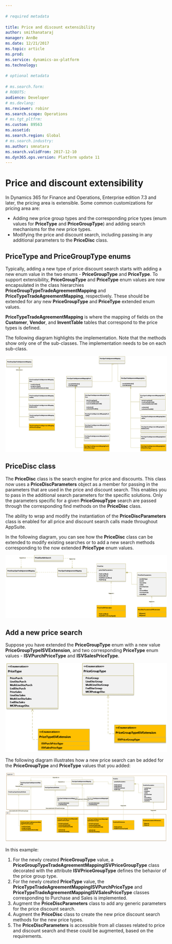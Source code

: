 ```yaml
---

# required metadata

title: Price and discount extensibility
author: smithanataraj
manager: AnnBe
ms.date: 12/21/2017
ms.topic: article
ms.prod: 
ms.service: dynamics-ax-platform
ms.technology: 

# optional metadata

# ms.search.form: 
# ROBOTS: 
audience: Developer
# ms.devlang: 
ms.reviewer: robinr
ms.search.scope: Operations
# ms.tgt_pltfrm: 
ms.custom: 89563
ms.assetid: 
ms.search.region: Global
# ms.search.industry: 
ms.author: smnatara
ms.search.validFrom: 2017-12-10
ms.dyn365.ops.version: Platform update 11
---
```


# Price and discount extensibility

In Dynamics 365 for Finance and Operations, Enterprise edition 7.3 and later, the pricing area is extensible. Some common customizations for pricing area are:
- Adding new price group types and the corresponding price types (enum values for **PriceType** and **PriceGroupType**) and adding search mechanisms for the new price types.
- Modifying the price and discount search, including passing in any additional parameters to the **PriceDisc** class. 

## PriceType and PriceGroupType enums
Typically, adding a new type of price discount search starts with adding a new enum value in the two enums - **PriceGroupType** and **PriceType**. To support extensibility, **PriceGroupType** and **PriceType** enum values are now encapsulated in the class hierarchies **PriceGroupTypeTradeAgreementMapping** and **PriceTypeTradeAgreementMapping**, respectively. These should be extended for any new **PriceGroupType** and **PriceType** extended enum values.

**PriceTypeTradeAgreementMapping** is where the mapping of fields on the **Customer**, **Vendor**, and **InventTable** tables that  correspond to the price types is defined. 

The following diagram highlights the implementation. Note that the methods show only one of the sub-classes. The implementation needs to be on each sub-class. 

![PriceGroupTypeTradeAgreementMapping](media/PricingFall20171.png)

## PriceDisc class

The **PriceDisc** class is the search engine for price and discounts. This class now uses a **PriceDiscParameters** object as a member for passing in the parameters that are used in the price and discount search. This enables you to pass in the additional search parameters for the specific solutions. Only the parameters specific for a given **PriceGroupType** search are passed through the corresponding find methods on the **PriceDisc** class. 

The ability to wrap and modify the instantiation of the **PriceDiscParameters** class is enabled for all price and discount search calls made throughout AppSuite.

In the following diagram, you can see how the **PriceDisc** class can be extended to modify existing searches or to add a new search methods corresponding to the now extended **PriceType** enum values.

![PriceDiscClass](media/PricingFall20172.png)

## Add a new price search

Suppose you have extended the **PriceGroupType** enum with a new value **PriceGroupTypeISVExtension**, and two corresponding **PriceType** enum values - **ISVPurchPriceType** and **ISVSalesPriceType**. 

![WalkThrough1](media/PricingFall20173.png)

The following diagram illustrates how a new price search can be added for the **PriceGroupType** and **PriceType** values that you added:

![WalkThrough2](media/PricingFall20174.png)

In this example:

1. For the newly created **PriceGroupType** value, a **PriceGroupTypeTradeAgreementMappingISVPriceGroupType** class decorated with the attribute **ISVPriceGroupType** defines the behavior of the price group type.
2. For the newly created **PriceType** value, the **PriceTypeTradeAgreementMappingISVPurchPriceType** and **PriceTypeTradeAgreementMappingISVSalesPriceType** classes corresponding to Purchase and Sales is implemented.
3. Augment the **PriceDiscParameters** class to add any generic parameters for the price discount search.
4. Augment the **PriceDisc** class to create the new price discount search methods for the new price types.
5. The **PriceDiscParameters** is accessible from all classes related to price and discount search and these could be augmented, based on the requirements. 
